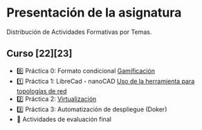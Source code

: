 # Presentación de la asignatura
Distribución de Actividades Formativas por Temas. 

## Curso [22][23]
* 0️⃣ Práctica 0: Formato condicional [Gamificación](https://github.com/calles/GII_TIC/tree/main/Ejercicios/Pr%C3%A1ctica%200)
* 1️⃣ Práctica 1: LibreCad - nanoCAD [Uso de la herramienta para topologías de red](https://github.com/calles/GII_TIC/tree/main/Ejercicios/Pr%C3%A1ctica%201)
* 2️⃣ Práctica 2: [Virtualización](https://github.com/calles/GII_TIC/tree/main/Ejercicios/Pr%C3%A1ctica%202)
* 3️⃣ Práctica 3: Automatización de despliegue (Doker)
* 🏁 Actividades de evaluación final


